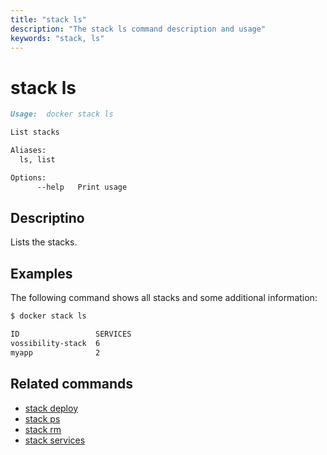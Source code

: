 ```yaml
---
title: "stack ls"
description: "The stack ls command description and usage"
keywords: "stack, ls"
---
```


<!-- This file is maintained within the docker/docker Github
     repository at https://github.com/docker/docker/. Make all
     pull requests against that repo. If you see this file in
     another repository, consider it read-only there, as it will
     periodically be overwritten by the definitive file. Pull
     requests which include edits to this file in other repositories
     will be rejected.
-->

# stack ls

```markdown
Usage:	docker stack ls

List stacks

Aliases:
  ls, list

Options:
      --help   Print usage
```

## Descriptino

Lists the stacks.

## Examples

The following command shows all stacks and some additional information:

```bash
$ docker stack ls

ID                 SERVICES
vossibility-stack  6
myapp              2
```

## Related commands

* [stack deploy](stack_deploy.md)
* [stack ps](stack_ps.md)
* [stack rm](stack_rm.md)
* [stack services](stack_services.md)
